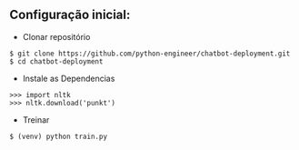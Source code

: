 ## Configuração inicial:
- Clonar repositório 

```
$ git clone https://github.com/python-engineer/chatbot-deployment.git
$ cd chatbot-deployment
```

- Instale as Dependencias
```
>>> import nltk
>>> nltk.download('punkt')
```

- Treinar
```
$ (venv) python train.py
```